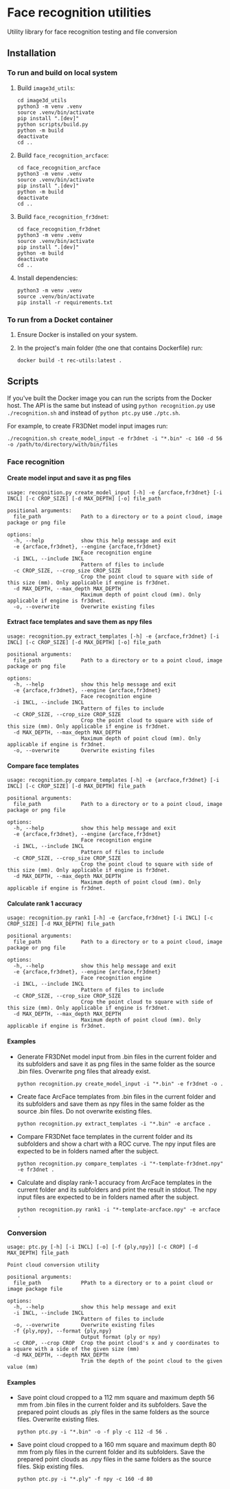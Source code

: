 # Face recognition utilities

Utility library for face recognition testing and file conversion

## Installation

### To run and build on local system

1. Build `image3d_utils`:

    ```shell
    cd image3d_utils
    python3 -m venv .venv
    source .venv/bin/activate
    pip install ".[dev]"
    python scripts/build.py
    python -m build
    deactivate
    cd ..
    ```
2. Build `face_recognition_arcface`:

    ```shell
    cd face_recognition_arcface
    python3 -m venv .venv
    source .venv/bin/activate
    pip install ".[dev]"
    python -m build
    deactivate
    cd ..
    ```
3. Build `face_recognition_fr3dnet`:

    ```shell
    cd face_recognition_fr3dnet
    python3 -m venv .venv
    source .venv/bin/activate
    pip install ".[dev]"
    python -m build
    deactivate
    cd ..
    ```
4. Install dependencies:

    ```shell
    python3 -m venv .venv
    source .venv/bin/activate
    pip install -r requirements.txt
    ```

### To run from a Docket container

1. Ensure Docker is installed on your system.
2. In the project's main folder (the one that contains Dockerfile) run:

    ```
    docker build -t rec-utils:latest .
    ```

## Scripts

If you've built the Docker image you can run the scripts from the Docker host. The API is the same but instead of using `python recognition.py` use `./recognition.sh` and instead of `python ptc.py` use `./ptc.sh`.

For example, to create FR3DNet model input images run:

```
./recognition.sh create_model_input -e fr3dnet -i "*.bin" -c 160 -d 56 -o /path/to/directory/with/bin/files
```

### Face recognition

#### Create model input and save it as png files

```
usage: recognition.py create_model_input [-h] -e {arcface,fr3dnet} [-i INCL] [-c CROP_SIZE] [-d MAX_DEPTH] [-o] file_path

positional arguments:
  file_path             Path to a directory or to a point cloud, image package or png file

options:
  -h, --help            show this help message and exit
  -e {arcface,fr3dnet}, --engine {arcface,fr3dnet}
                        Face recognition engine
  -i INCL, --include INCL
                        Pattern of files to include
  -c CROP_SIZE, --crop_size CROP_SIZE
                        Crop the point cloud to square with side of this size (mm). Only applicable if engine is fr3dnet.
  -d MAX_DEPTH, --max_depth MAX_DEPTH
                        Maximum depth of point cloud (mm). Only applicable if engine is fr3dnet.
  -o, --overwrite       Overwrite existing files
```

#### Extract face templates and save them as npy files

```
usage: recognition.py extract_templates [-h] -e {arcface,fr3dnet} [-i INCL] [-c CROP_SIZE] [-d MAX_DEPTH] [-o] file_path

positional arguments:
  file_path             Path to a directory or to a point cloud, image package or png file

options:
  -h, --help            show this help message and exit
  -e {arcface,fr3dnet}, --engine {arcface,fr3dnet}
                        Face recognition engine
  -i INCL, --include INCL
                        Pattern of files to include
  -c CROP_SIZE, --crop_size CROP_SIZE
                        Crop the point cloud to square with side of this size (mm). Only applicable if engine is fr3dnet.
  -d MAX_DEPTH, --max_depth MAX_DEPTH
                        Maximum depth of point cloud (mm). Only applicable if engine is fr3dnet.
  -o, --overwrite       Overwrite existing files
```

#### Compare face templates

```
usage: recognition.py compare_templates [-h] -e {arcface,fr3dnet} [-i INCL] [-c CROP_SIZE] [-d MAX_DEPTH] file_path

positional arguments:
  file_path             Path to a directory or to a point cloud, image package or png file

options:
  -h, --help            show this help message and exit
  -e {arcface,fr3dnet}, --engine {arcface,fr3dnet}
                        Face recognition engine
  -i INCL, --include INCL
                        Pattern of files to include
  -c CROP_SIZE, --crop_size CROP_SIZE
                        Crop the point cloud to square with side of this size (mm). Only applicable if engine is fr3dnet.
  -d MAX_DEPTH, --max_depth MAX_DEPTH
                        Maximum depth of point cloud (mm). Only applicable if engine is fr3dnet.
```

#### Calculate rank 1 accuracy

```
usage: recognition.py rank1 [-h] -e {arcface,fr3dnet} [-i INCL] [-c CROP_SIZE] [-d MAX_DEPTH] file_path

positional arguments:
  file_path             Path to a directory or to a point cloud, image package or png file

options:
  -h, --help            show this help message and exit
  -e {arcface,fr3dnet}, --engine {arcface,fr3dnet}
                        Face recognition engine
  -i INCL, --include INCL
                        Pattern of files to include
  -c CROP_SIZE, --crop_size CROP_SIZE
                        Crop the point cloud to square with side of this size (mm). Only applicable if engine is fr3dnet.
  -d MAX_DEPTH, --max_depth MAX_DEPTH
                        Maximum depth of point cloud (mm). Only applicable if engine is fr3dnet.
```

#### Examples

- Generate FR3DNet model input from .bin files in the current folder and its subfolders and save it as png files in the same folder as the source .bin files. Overwrite png files that already exist.

    ```
    python recognition.py create_model_input -i "*.bin" -e fr3dnet -o .
    ```
- Create face ArcFace templates from .bin files in the current folder and its subfolders and save them as npy files in the same folder as the source .bin files. Do not overwrite existing files.

    ```
    python recognition.py extract_templates -i "*.bin" -e arcface .
    ```
- Compare FR3DNet face templates in the current folder and its subfolders and show a chart with a ROC curve. The npy input files are expected to be in folders named after the subject.

    ```
    python recognition.py compare_templates -i "*-template-fr3dnet.npy" -e fr3dnet .
    ```
- Calculate and display rank-1 accuracy from ArcFace templates in the current folder and its subfolders and print the result in stdout. The npy input files are expected to be in folders named after the subject.

    ```
    python recognition.py rank1 -i "*-template-arcface.npy" -e arcface .
    ```

### Conversion

```
usage: ptc.py [-h] [-i INCL] [-o] [-f {ply,npy}] [-c CROP] [-d MAX_DEPTH] file_path

Point cloud conversion utility

positional arguments:
  file_path             PPath to a directory or to a point cloud or image package file

options:
  -h, --help            show this help message and exit
  -i INCL, --include INCL
                        Pattern of files to include
  -o, --overwrite       Overwrite existing files
  -f {ply,npy}, --format {ply,npy}
                        Output format (ply or npy)
  -c CROP, --crop CROP  Crop the point cloud's x and y coordinates to a square with a side of the given size (mm)
  -d MAX_DEPTH, --depth MAX_DEPTH
                        Trim the depth of the point cloud to the given value (mm)
```

#### Examples

- Save point cloud cropped to a 112 mm square and maximum depth 56 mm from .bin files in the current folder and its subfolders. Save the prepared point clouds as .ply files in the same folders as the source files. Overwrite existing files.

    ```
    python ptc.py -i "*.bin" -o -f ply -c 112 -d 56 .
    ```
- Save point cloud cropped to a 160 mm square and maximum depth 80 mm from ply files in the current folder and its subfolders. Save the prepared point clouds as .npy files in the same folders as the source files. Skip existing files.

    ```
    python ptc.py -i "*.ply" -f npy -c 160 -d 80
    ```